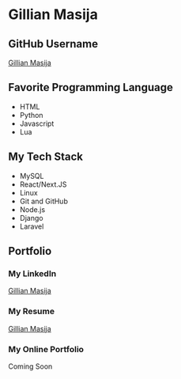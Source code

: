 # Gillian Masija

## GitHub Username
[Gillian Masija](https://github.com/Gillmasija)

## Favorite Programming Language

- HTML
- Python
- Javascript
- Lua

## My Tech Stack

- MySQL
- React/Next.JS
- Linux
- Git and GitHub
- Node.js
- Django
- Laravel

## Portfolio

### My LinkedIn
[Gillian Masija](https://www.linkedin.com/in/gillian-masija-0b6557217/)

### My Resume
[Gillian Masija](https://docs.google.com/document/d/1rWfc3QASoxKHf4q-BywLjk67fFzQgr_0LJEcFtgjry8/edit?usp=sharing)

### My Online Portfolio
Coming Soon

